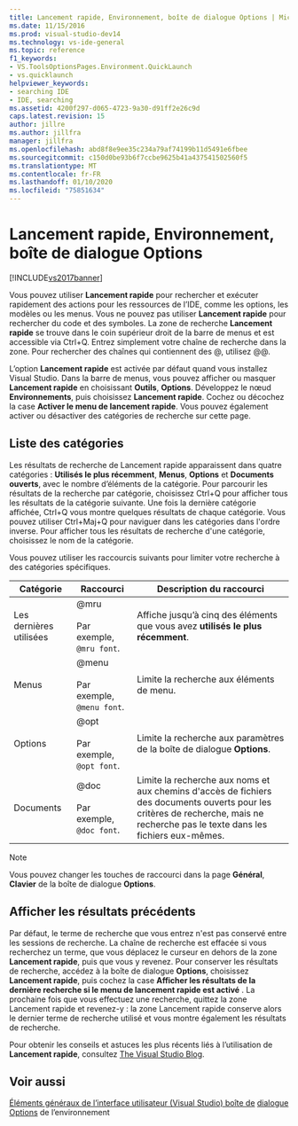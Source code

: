 ```yaml
---
title: Lancement rapide, Environnement, boîte de dialogue Options | Microsoft Docs
ms.date: 11/15/2016
ms.prod: visual-studio-dev14
ms.technology: vs-ide-general
ms.topic: reference
f1_keywords:
- VS.ToolsOptionsPages.Environment.QuickLaunch
- vs.quicklaunch
helpviewer_keywords:
- searching IDE
- IDE, searching
ms.assetid: 4200f297-d065-4723-9a30-d91ff2e26c9d
caps.latest.revision: 15
author: jillre
ms.author: jillfra
manager: jillfra
ms.openlocfilehash: abd8f8e9ee35c234a79af74199b11d5491e6fbee
ms.sourcegitcommit: c150d0be93b6f7ccbe9625b41a437541502560f5
ms.translationtype: MT
ms.contentlocale: fr-FR
ms.lasthandoff: 01/10/2020
ms.locfileid: "75851634"
---
```

# <a name="quick-launch-environment-options-dialog-box"></a>Lancement rapide, Environnement, boîte de dialogue Options
[!INCLUDE[vs2017banner](../../includes/vs2017banner.md)]

Vous pouvez utiliser **Lancement rapide** pour rechercher et exécuter rapidement des actions pour les ressources de l’IDE, comme les options, les modèles ou les menus. Vous ne pouvez pas utiliser **Lancement rapide** pour rechercher du code et des symboles. La zone de recherche **Lancement rapide** se trouve dans le coin supérieur droit de la barre de menus et est accessible via Ctrl+Q. Entrez simplement votre chaîne de recherche dans la zone. Pour rechercher des chaînes qui contiennent des @, utilisez @@.

 L’option **Lancement rapide** est activée par défaut quand vous installez Visual Studio. Dans la barre de menus, vous pouvez afficher ou masquer **Lancement rapide** en choisissant **Outils**, **Options**. Développez le nœud **Environnements**, puis choisissez **Lancement rapide**. Cochez ou décochez la case **Activer le menu de lancement rapide**. Vous pouvez également activer ou désactiver des catégories de recherche sur cette page.

## <a name="category-list"></a>Liste des catégories
 Les résultats de recherche de Lancement rapide apparaissent dans quatre catégories : **Utilisés le plus récemment**, **Menus**, **Options** et **Documents ouverts**, avec le nombre d’éléments de la catégorie. Pour parcourir les résultats de la recherche par catégorie, choisissez Ctrl+Q pour afficher tous les résultats de la catégorie suivante. Une fois la dernière catégorie affichée, Ctrl+Q vous montre quelques résultats de chaque catégorie. Vous pouvez utiliser Ctrl+Maj+Q pour naviguer dans les catégories dans l'ordre inverse. Pour afficher tous les résultats de recherche d'une catégorie, choisissez le nom de la catégorie.

 Vous pouvez utiliser les raccourcis suivants pour limiter votre recherche à des catégories spécifiques.

|Catégorie|Raccourci|Description du raccourci|
|--------------|--------------|--------------------------|
|Les dernières utilisées|@mru<br /><br /> Par exemple, `@mru font`.|Affiche jusqu’à cinq des éléments que vous avez **utilisés le plus récemment**.|
|Menus|@menu<br /><br /> Par exemple, `@menu font`.|Limite la recherche aux éléments de menu.|
|Options|@opt<br /><br /> Par exemple, `@opt font`.|Limite la recherche aux paramètres de la boîte de dialogue **Options**.|
|Documents|@doc<br /><br /> Par exemple, `@doc font`.|Limite la recherche aux noms et aux chemins d'accès de fichiers des documents ouverts pour les critères de recherche, mais ne recherche pas le texte dans les fichiers eux-mêmes.|

> [!NOTE]
> Vous pouvez changer les touches de raccourci dans la page **Général**, **Clavier** de la boîte de dialogue **Options**.

## <a name="show-previous-results"></a>Afficher les résultats précédents
 Par défaut, le terme de recherche que vous entrez n'est pas conservé entre les sessions de recherche. La chaîne de recherche est effacée si vous recherchez un terme, que vous déplacez le curseur en dehors de la zone **Lancement rapide**, puis que vous y revenez. Pour conserver les résultats de recherche, accédez à la boîte de dialogue **Options**, choisissez **Lancement rapide**, puis cochez la case **Afficher les résultats de la dernière recherche si le menu de lancement rapide est activé** . La prochaine fois que vous effectuez une recherche, quittez la zone Lancement rapide et revenez-y : la zone Lancement rapide conserve alors le dernier terme de recherche utilisé et vous montre également les résultats de recherche.

 Pour obtenir les conseils et astuces les plus récents liés à l’utilisation de **Lancement rapide**, consultez [The Visual Studio Blog](https://blogs.msdn.com/b/visualstudio/).

## <a name="see-also"></a>Voir aussi
 [Éléments généraux de l’interface utilisateur (Visual Studio) boîte de](../../ide/reference/general-user-interface-elements-visual-studio.md) [dialogue Options](../../ide/reference/environment-options-dialog-box.md) de l’environnement
